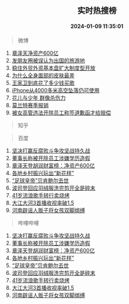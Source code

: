 <div align="center"><h2>实时热搜榜</h2><h4>2024-01-09 11:35:01</h4></div>

> 微博  

1. [章泽天净资产600亿](https://s.weibo.com/weibo?q=%23%E7%AB%A0%E6%B3%BD%E5%A4%A9%E5%87%80%E8%B5%84%E4%BA%A7600%E4%BA%BF%23&t=31&band_rank=1&Refer=top)<br />
2. [发朋友圈被误认为出国的旅游地](https://s.weibo.com/weibo?q=%23%E5%8F%91%E6%9C%8B%E5%8F%8B%E5%9C%88%E8%A2%AB%E8%AF%AF%E8%AE%A4%E4%B8%BA%E5%87%BA%E5%9B%BD%E7%9A%84%E6%97%85%E6%B8%B8%E5%9C%B0%23&t=31&band_rank=2&Refer=top)<br />
3. [稳住外贸外资基本盘扩大制度型开放](https://s.weibo.com/weibo?q=%23%E7%A8%B3%E4%BD%8F%E5%A4%96%E8%B4%B8%E5%A4%96%E8%B5%84%E5%9F%BA%E6%9C%AC%E7%9B%98%E6%89%A9%E5%A4%A7%E5%88%B6%E5%BA%A6%E5%9E%8B%E5%BC%80%E6%94%BE%23&t=31&band_rank=3&Refer=top)<br />
4. [为什么全身面部的皮肤最差](https://s.weibo.com/weibo?q=%23%E4%B8%BA%E4%BB%80%E4%B9%88%E5%85%A8%E8%BA%AB%E9%9D%A2%E9%83%A8%E7%9A%84%E7%9A%AE%E8%82%A4%E6%9C%80%E5%B7%AE%23&t=31&band_rank=4&Refer=top)<br />
5. [王家卫到底花了多少钱买歌](https://s.weibo.com/weibo?q=%23%E7%8E%8B%E5%AE%B6%E5%8D%AB%E5%88%B0%E5%BA%95%E8%8A%B1%E4%BA%86%E5%A4%9A%E5%B0%91%E9%92%B1%E4%B9%B0%E6%AD%8C%23&t=31&band_rank=5&Refer=top)<br />
6. [iPhone从4000多米高空坠落仍可使用](https://s.weibo.com/weibo?q=%23iPhone%E4%BB%8E4000%E5%A4%9A%E7%B1%B3%E9%AB%98%E7%A9%BA%E5%9D%A0%E8%90%BD%E4%BB%8D%E5%8F%AF%E4%BD%BF%E7%94%A8%23&t=31&band_rank=6&Refer=top)<br />
7. [花儿与少年 群像杀伤力](https://s.weibo.com/weibo?q=%E8%8A%B1%E5%84%BF%E4%B8%8E%E5%B0%91%E5%B9%B4%20%E7%BE%A4%E5%83%8F%E6%9D%80%E4%BC%A4%E5%8A%9B&t=31&band_rank=7&Refer=top)<br />
8. [莫兰特赛季报销](https://s.weibo.com/weibo?q=%23%E8%8E%AB%E5%85%B0%E7%89%B9%E8%B5%9B%E5%AD%A3%E6%8A%A5%E9%94%80%23&t=31&band_rank=8&Refer=top)<br />
9. [被女高管违法开除员工称签道歉函才给赔偿](https://s.weibo.com/weibo?q=%23%E8%A2%AB%E5%A5%B3%E9%AB%98%E7%AE%A1%E8%BF%9D%E6%B3%95%E5%BC%80%E9%99%A4%E5%91%98%E5%B7%A5%E7%A7%B0%E7%AD%BE%E9%81%93%E6%AD%89%E5%87%BD%E6%89%8D%E7%BB%99%E8%B5%94%E5%81%BF%23&t=31&band_rank=9&Refer=top)<br />

> 知乎  


> 百度  

1. [坚决打赢反腐败斗争攻坚战持久战](https://www.baidu.com/s?wd=%E5%9D%9A%E5%86%B3%E6%89%93%E8%B5%A2%E5%8F%8D%E8%85%90%E8%B4%A5%E6%96%97%E4%BA%89%E6%94%BB%E5%9D%9A%E6%88%98%E6%8C%81%E4%B9%85%E6%88%98&sa=fyb_news&rsv_dl=fyb_news)<br />
2. [董事长称被开除员工涉嫌学历造假](https://www.baidu.com/s?wd=%E8%91%A3%E4%BA%8B%E9%95%BF%E7%A7%B0%E8%A2%AB%E5%BC%80%E9%99%A4%E5%91%98%E5%B7%A5%E6%B6%89%E5%AB%8C%E5%AD%A6%E5%8E%86%E9%80%A0%E5%81%87&sa=fyb_news&rsv_dl=fyb_news)<br />
3. [章泽天登胡润财富榜：净资产600亿](https://www.baidu.com/s?wd=%E7%AB%A0%E6%B3%BD%E5%A4%A9%E7%99%BB%E8%83%A1%E6%B6%A6%E8%B4%A2%E5%AF%8C%E6%A6%9C%EF%BC%9A%E5%87%80%E8%B5%84%E4%BA%A7600%E4%BA%BF&sa=fyb_news&rsv_dl=fyb_news)<br />
4. [各地乡村振兴玩出“新花样”](https://www.baidu.com/s?wd=%E5%90%84%E5%9C%B0%E4%B9%A1%E6%9D%91%E6%8C%AF%E5%85%B4%E7%8E%A9%E5%87%BA%E2%80%9C%E6%96%B0%E8%8A%B1%E6%A0%B7%E2%80%9D&sa=fyb_news&rsv_dl=fyb_news)<br />
5. [“足球皇帝”贝肯鲍尔去世](https://www.baidu.com/s?wd=%E2%80%9C%E8%B6%B3%E7%90%83%E7%9A%87%E5%B8%9D%E2%80%9D%E8%B4%9D%E8%82%AF%E9%B2%8D%E5%B0%94%E5%8E%BB%E4%B8%96&sa=fyb_news&rsv_dl=fyb_news)<br />
6. [波司登回应羽绒服洗完剪开全是碎末](https://www.baidu.com/s?wd=%E6%B3%A2%E5%8F%B8%E7%99%BB%E5%9B%9E%E5%BA%94%E7%BE%BD%E7%BB%92%E6%9C%8D%E6%B4%97%E5%AE%8C%E5%89%AA%E5%BC%80%E5%85%A8%E6%98%AF%E7%A2%8E%E6%9C%AB&sa=fyb_news&rsv_dl=fyb_news)<br />
7. [41岁流浪歌手转行卖烧烤](https://www.baidu.com/s?wd=41%E5%B2%81%E6%B5%81%E6%B5%AA%E6%AD%8C%E6%89%8B%E8%BD%AC%E8%A1%8C%E5%8D%96%E7%83%A7%E7%83%A4&sa=fyb_news&rsv_dl=fyb_news)<br />
8. [大江大河3首播收视率破1.5](https://www.baidu.com/s?wd=%E5%A4%A7%E6%B1%9F%E5%A4%A7%E6%B2%B33%E9%A6%96%E6%92%AD%E6%94%B6%E8%A7%86%E7%8E%87%E7%A0%B41.5&sa=fyb_news&rsv_dl=fyb_news)<br />
9. [河南辟谣人贩子将女孩双脚绑缚](https://www.baidu.com/s?wd=%E6%B2%B3%E5%8D%97%E8%BE%9F%E8%B0%A3%E4%BA%BA%E8%B4%A9%E5%AD%90%E5%B0%86%E5%A5%B3%E5%AD%A9%E5%8F%8C%E8%84%9A%E7%BB%91%E7%BC%9A&sa=fyb_news&rsv_dl=fyb_news)<br />

> 哔哩哔哩  

1. [坚决打赢反腐败斗争攻坚战持久战](https://www.baidu.com/s?wd=%E5%9D%9A%E5%86%B3%E6%89%93%E8%B5%A2%E5%8F%8D%E8%85%90%E8%B4%A5%E6%96%97%E4%BA%89%E6%94%BB%E5%9D%9A%E6%88%98%E6%8C%81%E4%B9%85%E6%88%98&sa=fyb_news&rsv_dl=fyb_news)<br />
2. [董事长称被开除员工涉嫌学历造假](https://www.baidu.com/s?wd=%E8%91%A3%E4%BA%8B%E9%95%BF%E7%A7%B0%E8%A2%AB%E5%BC%80%E9%99%A4%E5%91%98%E5%B7%A5%E6%B6%89%E5%AB%8C%E5%AD%A6%E5%8E%86%E9%80%A0%E5%81%87&sa=fyb_news&rsv_dl=fyb_news)<br />
3. [章泽天登胡润财富榜：净资产600亿](https://www.baidu.com/s?wd=%E7%AB%A0%E6%B3%BD%E5%A4%A9%E7%99%BB%E8%83%A1%E6%B6%A6%E8%B4%A2%E5%AF%8C%E6%A6%9C%EF%BC%9A%E5%87%80%E8%B5%84%E4%BA%A7600%E4%BA%BF&sa=fyb_news&rsv_dl=fyb_news)<br />
4. [各地乡村振兴玩出“新花样”](https://www.baidu.com/s?wd=%E5%90%84%E5%9C%B0%E4%B9%A1%E6%9D%91%E6%8C%AF%E5%85%B4%E7%8E%A9%E5%87%BA%E2%80%9C%E6%96%B0%E8%8A%B1%E6%A0%B7%E2%80%9D&sa=fyb_news&rsv_dl=fyb_news)<br />
5. [“足球皇帝”贝肯鲍尔去世](https://www.baidu.com/s?wd=%E2%80%9C%E8%B6%B3%E7%90%83%E7%9A%87%E5%B8%9D%E2%80%9D%E8%B4%9D%E8%82%AF%E9%B2%8D%E5%B0%94%E5%8E%BB%E4%B8%96&sa=fyb_news&rsv_dl=fyb_news)<br />
6. [波司登回应羽绒服洗完剪开全是碎末](https://www.baidu.com/s?wd=%E6%B3%A2%E5%8F%B8%E7%99%BB%E5%9B%9E%E5%BA%94%E7%BE%BD%E7%BB%92%E6%9C%8D%E6%B4%97%E5%AE%8C%E5%89%AA%E5%BC%80%E5%85%A8%E6%98%AF%E7%A2%8E%E6%9C%AB&sa=fyb_news&rsv_dl=fyb_news)<br />
7. [41岁流浪歌手转行卖烧烤](https://www.baidu.com/s?wd=41%E5%B2%81%E6%B5%81%E6%B5%AA%E6%AD%8C%E6%89%8B%E8%BD%AC%E8%A1%8C%E5%8D%96%E7%83%A7%E7%83%A4&sa=fyb_news&rsv_dl=fyb_news)<br />
8. [大江大河3首播收视率破1.5](https://www.baidu.com/s?wd=%E5%A4%A7%E6%B1%9F%E5%A4%A7%E6%B2%B33%E9%A6%96%E6%92%AD%E6%94%B6%E8%A7%86%E7%8E%87%E7%A0%B41.5&sa=fyb_news&rsv_dl=fyb_news)<br />
9. [河南辟谣人贩子将女孩双脚绑缚](https://www.baidu.com/s?wd=%E6%B2%B3%E5%8D%97%E8%BE%9F%E8%B0%A3%E4%BA%BA%E8%B4%A9%E5%AD%90%E5%B0%86%E5%A5%B3%E5%AD%A9%E5%8F%8C%E8%84%9A%E7%BB%91%E7%BC%9A&sa=fyb_news&rsv_dl=fyb_news)<br />
